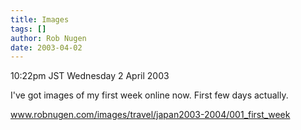 ```yaml
---
title: Images
tags: []
author: Rob Nugen
date: 2003-04-02
---
```


<p class=date>10:22pm JST Wednesday 2 April 2003</p>

<p>I've got images of my first week online now.  First few days actually.</p>

<p><a
href="/images/travel/japan2003-2004/001_first_week">www.robnugen.com/images/travel/japan2003-2004/001_first_week</a></p>
